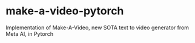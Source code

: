 # make-a-video-pytorch
Implementation of Make-A-Video, new SOTA text to video generator from Meta AI, in Pytorch
